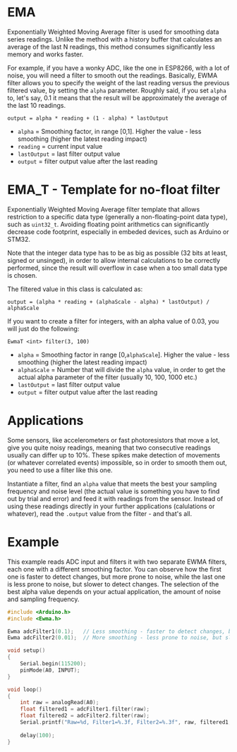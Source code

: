 # EMA
Exponentially Weighted Moving Average filter is used for smoothing data series readings. Unlike the method with a history buffer that calculates an average of the last N readings, this method consumes significantly less memory and works faster.

For example, if you have a wonky ADC, like the one in ESP8266, with a lot of noise, you will need a filter to smooth out the readings. Basically, EWMA filter allows you to specify the weight of the last reading versus the previous filtered value, by setting the `alpha` parameter. Roughly said, if you set `alpha` to, let's say, 0.1 it means that the result will be approximately the average of the last 10 readings.

`output = alpha * reading + (1 - alpha) * lastOutput`

- `alpha` = Smoothing factor, in range [0,1]. Higher the value - less smoothing (higher the latest reading impact)
- `reading` = current input value
- `lastOutput` = last filter output value
- `output` = filter output value after the last reading

# EMA_T - Template for no-float filter
Exponentially Weighted Moving Average filter template that allows restriction to a specific data type (generally a non-floating-point
data type), such as `uint32_t`. Avoiding floating point arithmetics can significantly decrease code footprint, especially in embeded
devices, such as Arduino or STM32.

Note that the integer data type has to be as big as possible (32 bits at least, signed or unsinged), in order to allow internal
calculations to be correctly performed, since the result will overflow in case when a too small data type is chosen.

The filtered value in this class is calculated as:

`output = (alpha * reading + (alphaScale - alpha) * lastOutput) / alphaScale`
 
If you want to create a filter for integers, with an alpha value of 0.03, you will just do the following:

`EwmaT <int> filter(3, 100)`

- `alpha` = Smoothing factor in range [0,`alphaScale`]. Higher the value - less smoothing (higher the latest reading impact)
- `alphaScale` = Number that will divide the `alpha` value, in order to get the actual alpha parameter of the filter (usually 10, 100, 1000 etc.)
- `lastOutput` = last filter output value
- `output` = filter output value after the last reading

# Applications

Some sensors, like accelerometers or fast photoresistors that move a lot, give you quite noisy readings, meaning that two consecutive readings usually can differ up to 10%. These spikes make detection of movements (or whatever correlated events) impossible, so in order to smooth them out, you need to use a filter like this one.

Instantiate a filter, find an `alpha` value that meets the best your sampling frequency and noise level (the actual value is something you have to find out by trial and error) and feed it with readings from the sensor. Instead of using these readings directly in your further applications (calulations or whatever), read the `.output` value from the filter - and that's all.

# Example
This example reads ADC input and filters it with two separate EWMA filters, each one with a different smoothing factor. You can observe how the first one is faster to detect changes, but more prone to noise, while the last one is less prone to noise, but slower to detect changes. The selection of the best alpha value depends on your actual application, the amount of noise and sampling frequency.

```C++
#include <Arduino.h>
#include <Ewma.h>

Ewma adcFilter1(0.1);   // Less smoothing - faster to detect changes, but more prone to noise
Ewma adcFilter2(0.01);  // More smoothing - less prone to noise, but slower to detect changes

void setup()
{
    Serial.begin(115200);
    pinMode(A0, INPUT);
}

void loop()
{
    int raw = analogRead(A0);
    float filtered1 = adcFilter1.filter(raw);
    float filtered2 = adcFilter2.filter(raw);
    Serial.printf("Raw=%d, Filter1=%.3f, Filter2=%.3f", raw, filtered1, filtered2);
    
    delay(100);
}
```
